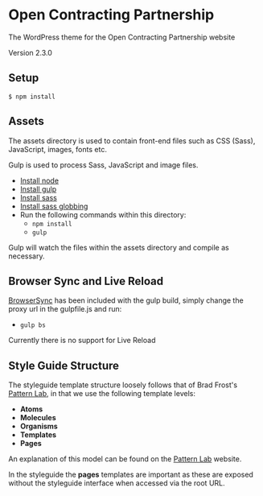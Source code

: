 # Open Contracting Partnership

The WordPress theme for the Open Contracting Partnership website

Version 2.3.0

## Setup

```
$ npm install
```

## Assets

The assets directory is used to contain front-end files such as CSS (Sass), JavaScript, images, fonts etc.

Gulp is used to process Sass, JavaScript and image files.

- [Install node](http://nodejs.org/download/)
- [Install gulp](https://github.com/gulpjs/gulp/blob/master/docs/getting-started.md)
- [Install sass](http://sass-lang.com/install)
- [Install sass globbing](https://github.com/chriseppstein/sass-globbing)
- Run the following commands within this directory:
  - `npm install`
  - `gulp`

Gulp will watch the files within the assets directory and compile as necessary.

## Browser Sync and Live Reload

[BrowserSync](http://www.browsersync.io/) has been included with the gulp build, simply change the proxy url in the gulpfile.js and run:
-   `gulp bs`

Currently there is no support for Live Reload

## Style Guide Structure

The styleguide template structure loosely follows that of Brad Frost's [Pattern Lab](http://patternlab.io/about.html), in that we use the following template levels:

- **Atoms**
- **Molecules**
- **Organisms**
- **Templates**
- **Pages**

An explanation of this model can be found on the [Pattern Lab](http://patternlab.io/about.html) website.

In the styleguide the **pages** templates are important as these are exposed without the styleguide interface when accessed via the root URL.
